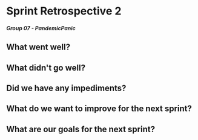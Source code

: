 # Sprint Retrospective 2
##### Group 07 - PandemicPanic

## What went well?


## What didn't go well?


## Did we have any impediments?


## What do we want to improve for the next sprint?


## What are our goals for the next sprint?
